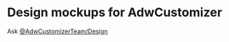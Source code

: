 # Design mockups for AdwCustomizer

Ask [@AdwCustomizerTeam/Design](https://github.com/orgs/AdwCustomizerTeam/teams/design)
